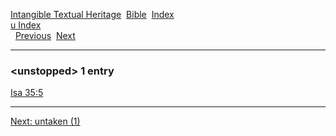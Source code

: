 [Intangible Textual Heritage](../../index)  [Bible](../index) 
[Index](index)   
[u Index](_u_)  
  [Previous](c11973)  [Next](c11975) 

------------------------------------------------------------------------

### &lt;unstopped&gt; 1 entry

[Isa 35:5](../kjv/isa035.htm#005)  

------------------------------------------------------------------------

[Next: untaken (1)](c11975)
